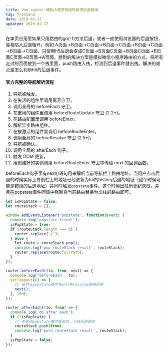 ```yaml
---
title: Vue router 模拟小程序栈结构前进后退路由
tag: frontend
date: 2019-02-17
updated: 2019-02-17
---
```


  在单页应用里如果只用路由的go(-1)方法后退，或者一直使用浏览器的后退按钮，容易陷入后退循环，例如:A页面→B页面→C页面→B页面→C页面→B页面→C页面→B页面→C页面，只使用h5后退会变成C页面→B页面C页面→B页面C页面→B页面C页面→B页面→A页面。想到的解决方案是模拟微信小程序路由的方式，将所有走过的页面放到一个栈里面，push路由入栈，检测到后退事件就出栈。解决的难点是怎么判断h5的后退事件。

#### 官方完整的导航解析流程
1. 导航被触发。
2. 在失活的组件里调用离开守卫。
3. 调用全局的 beforeEach 守卫。
4. 在重用的组件里调用 beforeRouteUpdate 守卫 (2.2+)。
5. 在路由配置里调用 beforeEnter。
6. 解析异步路由组件。
7. 在被激活的组件里调用 beforeRouteEnter。
8. 调用全局的 beforeResolve 守卫 (2.5+)。
9. 导航被确认。
10. 调用全局的 afterEach 钩子。
11. 触发 DOM 更新。
12. 用创建好的实例调用 beforeRouteEnter 守卫中传给 next 的回调函数。

beforeEach钩子里有next()语句用来解析当前导航栏上路由地址。当用户点击后退的时候实际上导航栏上的地址已经更新为h5的history后退的地址（这个时候可能是错误的后退地址）并同时触发`popstate`事件。这个时候出栈历史纪录栈，并且在popstate事件回调中强制将当前路由替换为出栈的路由即可。
```javascript
let isPopState = false;
let routeStack = [];

window.addEventListener('popstate', function(event) {
  console.log('popstate fired!');
  isPopState = true;
  if (routeStack.length === 0) {
    router.replace('/');
  } else {
    let route = routeStack.pop();
    console.log('pop routeStack result', routeStack);
    router.replace(route.fullPath);
  }
});

router.beforeEach((to, from, next) => {
  console.log('beforeEach', to);
  setTimeout(() => {
    // 延时让popstate事件先运行再resolve路由结果
    next();
  }, 100);
});

router.afterEach((to, from) => {
  console.log('do after each');
  if (!isPopState) {
    // 不是由popstate事件触发的，入栈历史路由
    routeStack.push(from);
    console.log('push routeStack result', routeStack);
  }
  isPopState = false;
});
```